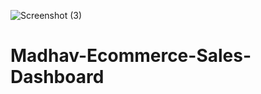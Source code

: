 
![Screenshot (3)](https://github.com/user-attachments/assets/6eca4cf7-b4cb-427b-98f3-941e2263b40d)
# Madhav-Ecommerce-Sales-Dashboard
